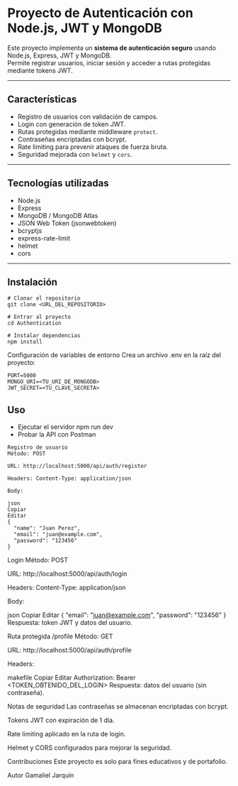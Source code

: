 # Proyecto de Autenticación con Node.js, JWT y MongoDB

Este proyecto implementa un **sistema de autenticación seguro** usando Node.js, Express, JWT y MongoDB.  
Permite registrar usuarios, iniciar sesión y acceder a rutas protegidas mediante tokens JWT.

---

## Características

- Registro de usuarios con validación de campos.  
- Login con generación de token JWT.  
- Rutas protegidas mediante middleware `protect`.  
- Contraseñas encriptadas con bcrypt.  
- Rate limiting para prevenir ataques de fuerza bruta.  
- Seguridad mejorada con `helmet` y `cors`.  

---

## Tecnologías utilizadas

- Node.js  
- Express  
- MongoDB / MongoDB Atlas  
- JSON Web Token (jsonwebtoken)  
- bcryptjs  
- express-rate-limit  
- helmet  
- cors  

---

## Instalación

```
# Clonar el repositorio
git clone <URL_DEL_REPOSITORIO>

# Entrar al proyecto
cd Authentication

# Instalar dependencias
npm install
````
Configuración de variables de entorno
Crea un archivo .env en la raíz del proyecto:
```
PORT=5000
MONGO_URI=<TU_URI_DE_MONGODB>
JWT_SECRET=<TU_CLAVE_SECRETA>
```
## Uso
- Ejecutar el servidor
npm run dev
- Probar la API con Postman
```
Registro de usuario
Método: POST

URL: http://localhost:5000/api/auth/register

Headers: Content-Type: application/json

Body:

json
Copiar
Editar
{
  "name": "Juan Perez",
  "email": "juan@example.com",
  "password": "123456"
}
```
Login
Método: POST

URL: http://localhost:5000/api/auth/login

Headers: Content-Type: application/json

Body:

json
Copiar
Editar
{
  "email": "juan@example.com",
  "password": "123456"
}
Respuesta: token JWT y datos del usuario.

Ruta protegida /profile
Método: GET

URL: http://localhost:5000/api/auth/profile

Headers:

makefile
Copiar
Editar
Authorization: Bearer <TOKEN_OBTENIDO_DEL_LOGIN>
Respuesta: datos del usuario (sin contraseña).

Notas de seguridad
Las contraseñas se almacenan encriptadas con bcrypt.

Tokens JWT con expiración de 1 día.

Rate limiting aplicado en la ruta de login.

Helmet y CORS configurados para mejorar la seguridad.

Contribuciones
Este proyecto es solo para fines educativos y de portafolio.

Autor
Gamaliel Jarquin
